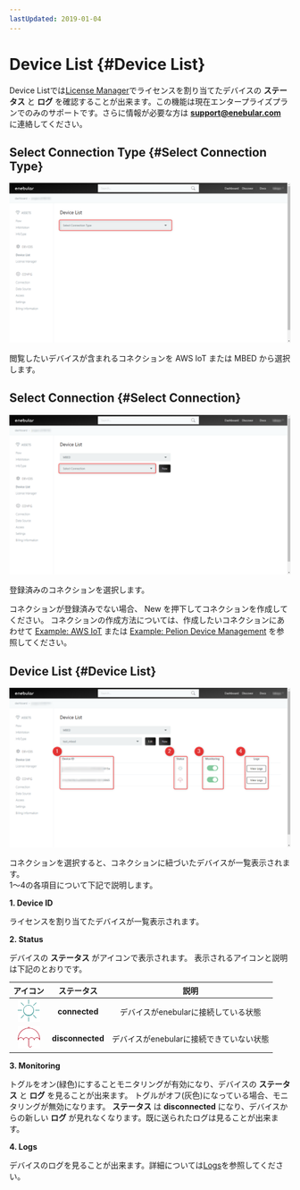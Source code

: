 ```yaml
---
lastUpdated: 2019-01-04
---
```


# Device List {#Device List}

Device Listでは[License Manager](./LicenseManager.md)でライセンスを割り当てたデバイスの **ステータス** と **ログ** を確認することが出来ます。この機能は現在エンタープライズプランでのみのサポートです。さらに情報が必要な方は **support@enebular.com** に連絡してください。

## Select Connection Type {#Select Connection Type}

![select_connection_type](../_asset/images/Devices/device_list-select_connection-001.png)

閲覧したいデバイスが含まれるコネクションを AWS IoT または MBED から選択します。

## Select Connection {#Select Connection}

![select_connection](../_asset/images/Devices/device_list-select_connection-002.png)

登録済みのコネクションを選択します。

コネクションが登録済みでない場合、 New を押下してコネクションを作成してください。
コネクションの作成方法については、作成したいコネクションにあわせて [Example: AWS IoT](../Deploy/DeployFlow/AWSIoT/index.md) または [Example: Pelion Device Management](../Deploy/DeployFlow/mbed/index.md) を参照してください。

## Device List {#Device List}

![device_list](../_asset/images/Devices/device_list-device_list.png)

コネクションを選択すると、コネクションに紐づいたデバイスが一覧表示されます。  
1～4の各項目について下記で説明します。

**1. Device ID**

ライセンスを割り当てたデバイスが一覧表示されます。

**2. Status**

デバイスの **ステータス** がアイコンで表示されます。
表示されるアイコンと説明は下記のとおりです。

| アイコン | ステータス | 説明 |
| :-: |:-: | :-: |
| ![connected](../_asset/images/Devices/device_list-status-connected.png)  | **connected** | デバイスがenebularに接続している状態 |
| ![disconnected](../_asset/images/Devices/device_list-status-disconnected.png) | **disconnected** | デバイスがenebularに接続できていない状態 |

**3. Monitoring**

トグルをオン(緑色)にすることモニタリングが有効になり、デバイスの **ステータス** と **ログ** を見ることが出来ます。
トグルがオフ(灰色)になっている場合、モニタリングが無効になります。 **ステータス** は **disconnected** になり、デバイスからの新しい **ログ** が見れなくなります。既に送られたログは見ることが出来ます。

**4. Logs**

デバイスのログを見ることが出来ます。詳細については[Logs](./Logs.md)を参照してください。